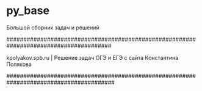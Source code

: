 # py_base
Большой сборник задач и решений

#######################################################################################

kpolyakov.spb.ru | Решение задач ОГЭ и ЕГЭ с сайта Константина Полякова

########################################################################################
